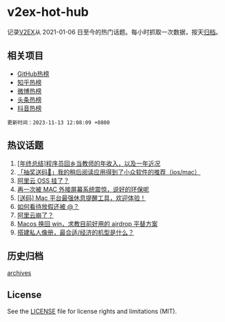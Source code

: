 # v2ex-hot-hub

 记录[V2EX](https://www.v2ex.com/)从 2021-01-06 日至今的热门话题。每小时抓取一次数据，按天[归档](archives)。
 
 ## 相关项目

- [GitHub热榜](https://github.com/snaildev/github-hot-hub)
- [知乎热榜](https://github.com/snaildev/zhihu-hot-hub)
- [微博热榜](https://github.com/snaildev/weibo-hot-hub)
- [头条热榜](https://github.com/snaildev/toutiao-hot-hub)
- [抖音热榜](https://github.com/snaildev/douyin-hot-hub)


 `更新时间：2023-11-13 12:08:09 +0800`

## 热议话题

1. [[年终总结]程序员回乡当教师的年收入，以及一年近况](https://www.v2ex.com/t/991351)
1. [「抽奖送码🎁」我的稍后阅读应用得到了小众软件的推荐（ios/mac）](https://www.v2ex.com/t/991178)
1. [阿里云 OSS 挂了？](https://www.v2ex.com/t/991209)
1. [再一次被 MAC 外接屏幕系统震惊，说好的环保呢](https://www.v2ex.com/t/991224)
1. [[送码] Mac 平台最强休息提醒工具，欢迎体验！](https://www.v2ex.com/t/991317)
1. [如何看待放假还被 @？](https://www.v2ex.com/t/991169)
1. [阿里云崩了？](https://www.v2ex.com/t/991212)
1. [Macos 换回 win，求教目前好用的 airdrop 平替方案](https://www.v2ex.com/t/991208)
1. [搭建私人像册，最合适/经济的机型是什么？](https://www.v2ex.com/t/991318)

## 历史归档

[archives](archives)

## License

See the [LICENSE](LICENSE) file for license rights and limitations (MIT).
